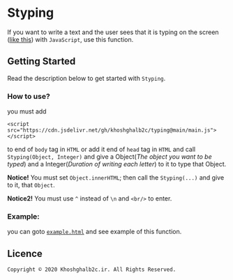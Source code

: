 # Styping
If you want to write a text and the user sees that it is typing on the screen ([like this](/example.html)) with  `JavaScript`, use this function.

## Getting Started
Read the description below to get started with `Styping`.

### How to use?
you must add 
```
<script src="https://cdn.jsdelivr.net/gh/khoshghalb2c/typing@main/main.js"></script>
```
to end of `body` tag in `HTML` or add it end of `head` tag in `HTML` and call `Styping(Object, Integer)` and give a Object(*The object you want to be typed*) and a Integer(*Duration of writing each letter*) to it to type that Object.

**Notice!** You must set `Object.innerHTML`; then call the `Styping(...)` and give to it, that `Object`.

**Notice2!** You must use `^` instead of `\n` and `<br/>` to enter.

### Example:
you can goto [`example.html`](/example.html) and see example of this function. 

## Licence
```
Copyright © 2020 Khoshghalb2c.ir. All Rights Reserved.
```
